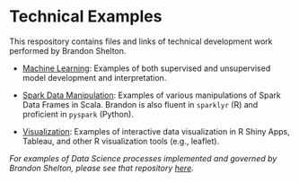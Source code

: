 # Technical Examples

This respository contains files and links of technical development work performed by Brandon Shelton.

- [Machine Learning](https://github.com/b-shelton/technical_examples/tree/master/machine_learning): Examples of both supervised and unsupervised model development and interpretation.

- [Spark Data Manipulation](https://github.com/b-shelton/technical_examples/tree/master/spark_data_manipulation): Examples of various manipulations of Spark Data Frames in Scala. Brandon is also fluent in `sparklyr` (R) and proficient in `pyspark` (Python).

- [Visualization](https://github.com/b-shelton/technical_examples/tree/master/visualization): Examples of interactive data visualization in R Shiny Apps, Tableau, and other R visualization tools (e.g., leaflet).

_*For examples of Data Science processes implemented and governed by Brandon Shelton, please see that repository [here](https://github.com/b-shelton/team_processes#team_processes).*_
